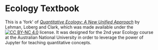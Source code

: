 # Ecology Textbook

This is a 'fork' of [*Quantitative Ecology: A New Unified Approach*](http://hdl.handle.net/11299/204551) by Lehman, Loberg and Clark, which was made available under the [![CC BY-NC 4.0](https://img.shields.io/badge/CC%20BY--NC%204.0-lightgrey.svg)](https://creativecommons.org/licenses/by-nc/4.0/) license. It was designed for the 2nd year Ecology course at the Australian National University in order to leverage the power of Jupyter for teaching quantitative concepts.
